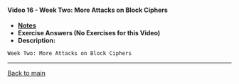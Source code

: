 #### Video 16 - Week Two: More Attacks on Block Ciphers

- **[Notes](notes.md)**
- **Exercise Answers (No Exercises for this Video)**
- **Description:**

```
Week Two: More Attacks on Block Ciphers
```

---
 
[Back to main](https://github.com/rot0xd/Coursera/blob/master/Cryptography/I/README.md)


